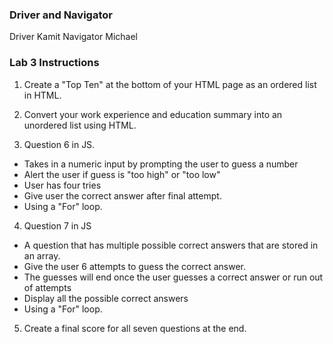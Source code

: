 ### Driver and Navigator
Driver Kamit 
Navigator Michael


### Lab 3 Instructions


1. Create a "Top Ten" at the bottom of your HTML page as an ordered list in HTML.
2. Convert your work experience and education summary into an unordered list using HTML.

3. Question 6 in JS.
- Takes in a numeric input by prompting the user to guess a number
- Alert the user if guess is "too high" or "too low"
- User has four tries
- Give user the correct answer after final attempt.
- Using a "For" loop.

4. Question 7 in JS
- A question that has multiple possible correct answers that are stored in an array.
- Give the user 6 attempts to guess the correct answer.
- The guesses will end once the user guesses a correct answer or run out of attempts
- Display all the possible correct answers
- Using a "For" loop.

5. Create a final score for all seven questions at the end.

